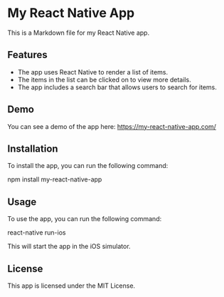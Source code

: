 # My React Native App

This is a Markdown file for my React Native app.

## Features

* The app uses React Native to render a list of items.
* The items in the list can be clicked on to view more details.
* The app includes a search bar that allows users to search for items.

## Demo

You can see a demo of the app here: https://my-react-native-app.com/

## Installation

To install the app, you can run the following command:

npm install my-react-native-app

## Usage

To use the app, you can run the following command:

react-native run-ios


This will start the app in the iOS simulator.

## License

This app is licensed under the MIT License.
